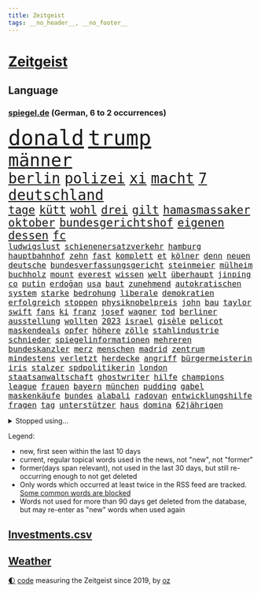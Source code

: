 ```yaml
---
title: Zeitgeist
tags: __no_header__, __no_footer__
---
```


# [Zeitgeist](https://oliz.io/zeitgeist/)

## Language

<h3><a href="https://www.spiegel.de" target="_blank">spiegel.de</a> (German, 6 to 2 occurrences)</h3>
<p style="font-family:monospace">
<span style="font-size:32pt"><a href="news_links.html#donald" class="current">donald</a></span>
<span style="font-size:32pt"><a href="news_links.html#trump" class="current">trump</a></span>
<br>
<span style="font-size:27pt"><a href="news_links.html#männer" class="current">männer</a></span>
<br>
<span style="font-size:22pt"><a href="news_links.html#berlin" class="current">berlin</a></span>
<span style="font-size:22pt"><a href="news_links.html#polizei" class="current">polizei</a></span>
<span style="font-size:22pt"><a href="news_links.html#xi" class="current">xi</a></span>
<span style="font-size:22pt"><a href="news_links.html#macht" class="current">macht</a></span>
<span style="font-size:22pt"><a href="news_links.html#7" class="current">7</a></span>
<span style="font-size:22pt"><a href="news_links.html#deutschland" class="current">deutschland</a></span>
<br>
<span style="font-size:17pt"><a href="news_links.html#tage" class="current">tage</a></span>
<span style="font-size:17pt"><a href="news_links.html#kütt" class="new">kütt</a></span>
<span style="font-size:17pt"><a href="news_links.html#wohl" class="current">wohl</a></span>
<span style="font-size:17pt"><a href="news_links.html#drei" class="current">drei</a></span>
<span style="font-size:17pt"><a href="news_links.html#gilt" class="current">gilt</a></span>
<span style="font-size:17pt"><a href="news_links.html#hamasmassaker" class="current">hamasmassaker</a></span>
<span style="font-size:17pt"><a href="news_links.html#oktober" class="current">oktober</a></span>
<span style="font-size:17pt"><a href="news_links.html#bundesgerichtshof" class="current">bundesgerichtshof</a></span>
<span style="font-size:17pt"><a href="news_links.html#eigenen" class="current">eigenen</a></span>
<span style="font-size:17pt"><a href="news_links.html#dessen" class="current">dessen</a></span>
<span style="font-size:17pt"><a href="news_links.html#fc" class="current">fc</a></span>
<br>
<span style="font-size:12pt"><a href="news_links.html#ludwigslust" class="new">ludwigslust</a></span>
<span style="font-size:12pt"><a href="news_links.html#schienenersatzverkehr" class="current">schienenersatzverkehr</a></span>
<span style="font-size:12pt"><a href="news_links.html#hamburg" class="current">hamburg</a></span>
<span style="font-size:12pt"><a href="news_links.html#hauptbahnhof" class="current">hauptbahnhof</a></span>
<span style="font-size:12pt"><a href="news_links.html#zehn" class="current">zehn</a></span>
<span style="font-size:12pt"><a href="news_links.html#fast" class="current">fast</a></span>
<span style="font-size:12pt"><a href="news_links.html#komplett" class="current">komplett</a></span>
<span style="font-size:12pt"><a href="news_links.html#et" class="new">et</a></span>
<span style="font-size:12pt"><a href="news_links.html#kölner" class="current">kölner</a></span>
<span style="font-size:12pt"><a href="news_links.html#denn" class="current">denn</a></span>
<span style="font-size:12pt"><a href="news_links.html#neuen" class="current">neuen</a></span>
<span style="font-size:12pt"><a href="news_links.html#deutsche" class="current">deutsche</a></span>
<span style="font-size:12pt"><a href="news_links.html#bundesverfassungsgericht" class="current">bundesverfassungsgericht</a></span>
<span style="font-size:12pt"><a href="news_links.html#steinmeier" class="current">steinmeier</a></span>
<span style="font-size:12pt"><a href="news_links.html#mülheim" class="new">mülheim</a></span>
<span style="font-size:12pt"><a href="news_links.html#buchholz" class="new">buchholz</a></span>
<span style="font-size:12pt"><a href="news_links.html#mount" class="current">mount</a></span>
<span style="font-size:12pt"><a href="news_links.html#everest" class="current">everest</a></span>
<span style="font-size:12pt"><a href="news_links.html#wissen" class="current">wissen</a></span>
<span style="font-size:12pt"><a href="news_links.html#welt" class="current">welt</a></span>
<span style="font-size:12pt"><a href="news_links.html#überhaupt" class="current">überhaupt</a></span>
<span style="font-size:12pt"><a href="news_links.html#jinping" class="current">jinping</a></span>
<span style="font-size:12pt"><a href="news_links.html#co" class="current">co</a></span>
<span style="font-size:12pt"><a href="news_links.html#putin" class="current">putin</a></span>
<span style="font-size:12pt"><a href="news_links.html#erdoğan" class="current">erdoğan</a></span>
<span style="font-size:12pt"><a href="news_links.html#usa" class="current">usa</a></span>
<span style="font-size:12pt"><a href="news_links.html#baut" class="current">baut</a></span>
<span style="font-size:12pt"><a href="news_links.html#zunehmend" class="current">zunehmend</a></span>
<span style="font-size:12pt"><a href="news_links.html#autokratischen" class="new">autokratischen</a></span>
<span style="font-size:12pt"><a href="news_links.html#system" class="current">system</a></span>
<span style="font-size:12pt"><a href="news_links.html#starke" class="current">starke</a></span>
<span style="font-size:12pt"><a href="news_links.html#bedrohung" class="current">bedrohung</a></span>
<span style="font-size:12pt"><a href="news_links.html#liberale" class="current">liberale</a></span>
<span style="font-size:12pt"><a href="news_links.html#demokratien" class="current">demokratien</a></span>
<span style="font-size:12pt"><a href="news_links.html#erfolgreich" class="current">erfolgreich</a></span>
<span style="font-size:12pt"><a href="news_links.html#stoppen" class="current">stoppen</a></span>
<span style="font-size:12pt"><a href="news_links.html#physiknobelpreis" class="new">physiknobelpreis</a></span>
<span style="font-size:12pt"><a href="news_links.html#john" class="current">john</a></span>
<span style="font-size:12pt"><a href="news_links.html#bau" class="current">bau</a></span>
<span style="font-size:12pt"><a href="news_links.html#taylor" class="current">taylor</a></span>
<span style="font-size:12pt"><a href="news_links.html#swift" class="current">swift</a></span>
<span style="font-size:12pt"><a href="news_links.html#fans" class="current">fans</a></span>
<span style="font-size:12pt"><a href="news_links.html#ki" class="current">ki</a></span>
<span style="font-size:12pt"><a href="news_links.html#franz" class="current">franz</a></span>
<span style="font-size:12pt"><a href="news_links.html#josef" class="current">josef</a></span>
<span style="font-size:12pt"><a href="news_links.html#wagner" class="current">wagner</a></span>
<span style="font-size:12pt"><a href="news_links.html#tod" class="current">tod</a></span>
<span style="font-size:12pt"><a href="news_links.html#berliner" class="current">berliner</a></span>
<span style="font-size:12pt"><a href="news_links.html#ausstellung" class="current">ausstellung</a></span>
<span style="font-size:12pt"><a href="news_links.html#wollten" class="current">wollten</a></span>
<span style="font-size:12pt"><a href="news_links.html#2023" class="current">2023</a></span>
<span style="font-size:12pt"><a href="news_links.html#israel" class="current">israel</a></span>
<span style="font-size:12pt"><a href="news_links.html#gisèle" class="current">gisèle</a></span>
<span style="font-size:12pt"><a href="news_links.html#pelicot" class="current">pelicot</a></span>
<span style="font-size:12pt"><a href="news_links.html#maskendeals" class="new">maskendeals</a></span>
<span style="font-size:12pt"><a href="news_links.html#opfer" class="current">opfer</a></span>
<span style="font-size:12pt"><a href="news_links.html#höhere" class="current">höhere</a></span>
<span style="font-size:12pt"><a href="news_links.html#zölle" class="current">zölle</a></span>
<span style="font-size:12pt"><a href="news_links.html#stahlindustrie" class="current">stahlindustrie</a></span>
<span style="font-size:12pt"><a href="news_links.html#schnieder" class="current">schnieder</a></span>
<span style="font-size:12pt"><a href="news_links.html#spiegelinformationen" class="current">spiegelinformationen</a></span>
<span style="font-size:12pt"><a href="news_links.html#mehreren" class="current">mehreren</a></span>
<span style="font-size:12pt"><a href="news_links.html#bundeskanzler" class="current">bundeskanzler</a></span>
<span style="font-size:12pt"><a href="news_links.html#merz" class="current">merz</a></span>
<span style="font-size:12pt"><a href="news_links.html#menschen" class="current">menschen</a></span>
<span style="font-size:12pt"><a href="news_links.html#madrid" class="current">madrid</a></span>
<span style="font-size:12pt"><a href="news_links.html#zentrum" class="current">zentrum</a></span>
<span style="font-size:12pt"><a href="news_links.html#mindestens" class="current">mindestens</a></span>
<span style="font-size:12pt"><a href="news_links.html#verletzt" class="current">verletzt</a></span>
<span style="font-size:12pt"><a href="news_links.html#herdecke" class="new">herdecke</a></span>
<span style="font-size:12pt"><a href="news_links.html#angriff" class="current">angriff</a></span>
<span style="font-size:12pt"><a href="news_links.html#bürgermeisterin" class="current">bürgermeisterin</a></span>
<span style="font-size:12pt"><a href="news_links.html#iris" class="current">iris</a></span>
<span style="font-size:12pt"><a href="news_links.html#stalzer" class="new">stalzer</a></span>
<span style="font-size:12pt"><a href="news_links.html#spdpolitikerin" class="current">spdpolitikerin</a></span>
<span style="font-size:12pt"><a href="news_links.html#london" class="current">london</a></span>
<span style="font-size:12pt"><a href="news_links.html#staatsanwaltschaft" class="current">staatsanwaltschaft</a></span>
<span style="font-size:12pt"><a href="news_links.html#ghostwriter" class="current">ghostwriter</a></span>
<span style="font-size:12pt"><a href="news_links.html#hilfe" class="current">hilfe</a></span>
<span style="font-size:12pt"><a href="news_links.html#champions" class="current">champions</a></span>
<span style="font-size:12pt"><a href="news_links.html#league" class="current">league</a></span>
<span style="font-size:12pt"><a href="news_links.html#frauen" class="current">frauen</a></span>
<span style="font-size:12pt"><a href="news_links.html#bayern" class="current">bayern</a></span>
<span style="font-size:12pt"><a href="news_links.html#münchen" class="current">münchen</a></span>
<span style="font-size:12pt"><a href="news_links.html#pudding" class="new">pudding</a></span>
<span style="font-size:12pt"><a href="news_links.html#gabel" class="new">gabel</a></span>
<span style="font-size:12pt"><a href="news_links.html#maskenkäufe" class="current">maskenkäufe</a></span>
<span style="font-size:12pt"><a href="news_links.html#bundes" class="new">bundes</a></span>
<span style="font-size:12pt"><a href="news_links.html#alabali" class="new">alabali</a></span>
<span style="font-size:12pt"><a href="news_links.html#radovan" class="current">radovan</a></span>
<span style="font-size:12pt"><a href="news_links.html#entwicklungshilfe" class="new">entwicklungshilfe</a></span>
<span style="font-size:12pt"><a href="news_links.html#fragen" class="current">fragen</a></span>
<span style="font-size:12pt"><a href="news_links.html#tag" class="current">tag</a></span>
<span style="font-size:12pt"><a href="news_links.html#unterstützer" class="current">unterstützer</a></span>
<span style="font-size:12pt"><a href="news_links.html#haus" class="current">haus</a></span>
<span style="font-size:12pt"><a href="news_links.html#domina" class="new">domina</a></span>
<span style="font-size:12pt"><a href="news_links.html#62jährigen" class="new">62jährigen</a></span>
</p>
<details>
<summary>Stopped using...</summary>
<p class="former" style="font-size:12pt">
and(1811) lindner(1811) selten(1811) aufnahmen(1810) beobachten(1810) herrscht(1810) 75(1809) pause(1809) abstimmen(1807) brasilien(1807) fälle(1807) häuser(1807) mitunter(1807) nachfolge(1807) senat(1807) südkorea(1807) babys(1806) präsentieren(1806) san(1806) smartphone(1806) wünschen(1806) durchsetzen(1805) innenministerium(1805) kassiert(1805) lösen(1805) unterwegs(1805) verheerenden(1805) zustand(1805) öfter(1805) überlebt(1805) großteil(1804) halbfinale(1804) kämpfe(1804) rassistische(1804) geldstrafe(1803) nba(1803) spdpolitiker(1803) studierenden(1803) verteidigungsministerium(1803) geworfen(1802) kämpfer(1802) südafrika(1802) illegal(1801) stürmer(1801) unternehmer(1801) versuchte(1801) überwinden(1801) absturz(1800) bevölkerung(1800) längere(1800) passt(1800) versprechen(1800) volksrepublik(1800) 10(1797) anschließend(1797) käufer(1797) texas(1797) 29(1796) halben(1796) irak(1796) klubs(1796) optimistisch(1796) stoßen(1796) 23(1795) geburt(1795) hoher(1795) schwierige(1795) debatten(1794) achten(1793) gebrochen(1793) juristisch(1793) jüngere(1793) zweimal(1792) tut(1791) begriff(1790) produzieren(1790) sozialdemokraten(1789) produkte(1788) lücke(1787) spitzenreiter(1787) staffel(1786) zurückgegangen(1786) empfängt(1784) top(1784) warm(1783) ausrüstung(1782) trug(1781) profis(1779) uni(1779) fehlende(1775) unterdessen(1775) zeigten(1775) retter(1773) auseinandersetzung(1770) vermisste(1769) angeboten(1768) geblieben(1767) gehabt(1766) erhebliche(1755) last(1738) sachen(1722) vorsicht(1564) zerstörte(1551) schrumpft(1535) partnerschaft(1532) tour(1532) tiger(1456) ampelkoalition(1454) eingeführt(1439) ungewöhnliche(1417) militärischen(1400) invasion(1389) verabschieden(1380) natürlich(1369) erschwert(1364) genehmigt(1358) verweist(1329) aufhören(1319) rené(1308) ankommt(1292) überlebenden(1261) königsklasse(1260) handys(1256) politisches(1220) sylt(1220) suchte(1213) ausbauen(1210) budapest(1207) nationale(1186) justizminister(1183) toilette(1157) chinesen(1152) ganzes(1132) raten(1131) peru(1124) nackt(1115) kollege(1097) angreifen(1091) pakete(1078) freundschaft(1070) razzien(1070) mama(1063) alice(1055) eric(1048) fängt(1047) fenster(1024) day(998) zehnte(989) ständig(967) 5000(956) stil(943) dfbpokal(940) kreuz(917) dringen(914) betrunkener(903) kader(901) startete(895) italiener(888) hoeneß(884) beine(877) forscherin(869) auffällig(868) pilot(856) beruft(845) bekennt(844) model(830) qualität(830) steve(821) desaster(800) politikerinnen(790) argentiniens(778) albtraum(775) gedreht(770) lady(769) unten(757) karte(725) berüchtigte(720) 43(717) management(711) handball(709) bestätigte(695) beteiligung(692) dokument(691) mangelt(681) tennisprofi(681) beendete(661) bundestagswahl(658) jacob(654) sowohl(650) ryan(649) kriegsschiffe(640) paare(639) usdollar(638) riesigen(637) grundgesetz(635) guardiola(634) geschützt(632) rutscht(622) spekulationen(622) brandenburgischen(620) pazifik(616) erfolgreichen(609) zweieinhalb(599) prallte(596) shein(596) korrigiert(592) nationalsozialismus(588) gymnasium(587) fragte(581) meisterschaft(581) fahndet(579) anfeindungen(575) befragt(566) fair(566) magnus(565) regimes(564) eukommissionspräsidentin(563) lüge(561) verdachts(560) f(558) haiti(546) abgrund(542) bodo(541) messen(537) carlsen(532) katja(530) statistische(530) publikums(512) autobranche(504) anlegen(502) geheiratet(497) verlegen(493) polarisiert(490) azubis(486) kennedy(485) ausgesagt(482) robin(478) chris(477) breiten(472) rassistischer(470) basel(469) sonja(468) psychologie(466) sätzen(463) litt(459) zuerst(459) rückblick(458) umgebung(458) situationen(456) stream(455) verstärken(450) erfinden(449) sichtbar(448) günstig(447) autounfall(446) rico(441) weidel(438) indiens(437) ertrunken(435) menschlichen(435) enger(433) steuert(432) löschen(423) samsung(417) drohenden(416) behauptete(412) kürzungen(409) vertretern(406) ceo(401) widerspruch(400) status(399) wolf(399) hans(397) portugals(392) echt(391) begleiter(386) erstattet(384) 30000(383) design(382) globaler(381) waffenhilfe(381) amtes(380) austritt(379) kleinkind(379) rechtswidrig(373) verbraucherzentrale(372) prominenter(371) teller(371) eberl(365) verfassung(362) handyverbot(361) ausgehen(360) vermittelt(357) schwerste(346) kanadische(341) hilflos(339) zöllen(337) johannes(335) verlief(335) büros(329) miersch(329) bürgern(325) handelsstreit(324) kategorie(323) vereine(321) hochschule(320) nordkoreanische(315) verspätet(312) puerto(311) bruttoinlandsprodukt(310) entgleist(309) benko(308) siemens(308) bestseller(307) gerast(307) jude(307) aufnehmen(305) amerikanern(303) bangt(303) afdchefin(299) verstanden(299) 92(297) leiten(296) verheerende(294) usgesundheitsminister(292) vergangenes(292) angestellte(291) linnemann(289) pentagon(288) beworben(284) birgt(284) einsatzes(284) kardinal(283) besonderer(282) hilfsorganisation(282) günstiges(280) manches(280) anhören(279) geheimdienstchef(278) volle(277) argument(275) wirtschaftsministerium(275) beamter(274) kannten(274) demonstrierten(273) signagründer(273) bewundert(272) antonio(271) abschneiden(270) schwerem(269) vorsorge(268) rekordzeit(266) filmte(265) rekorde(265) hilferuf(263) axt(262) befreundet(262) fließt(258) 14jähriger(257) unvermittelt(257) baustellen(256) juristische(256) ostdeutschen(255) panama(253) regierte(251) bewaffneten(250) durchsuchten(250) gekostet(250) versehentlich(250) lehrern(248) trocken(248) gewicht(247) treu(247) verpflichtende(247) linkenpolitikerin(246) übernommen(245) bedingt(243) cdugeneralsekretär(242) unverletzt(241) rechnerisch(239) vorzugehen(239) linkenpolitiker(238) abhängigkeit(237) personenschutz(237) abzuwenden(236) stört(235) ausländer(233) militärausgaben(233) xabi(233) drohnenangriffe(232) bundespolizisten(231) sauer(231) spielplatz(229) vize(229) zollkrieg(229) user(228) aufbauen(227) ausweiten(227) nationalspielerin(225) applaus(224) stadtrat(224) zugegeben(224) rüdiger(223) biopic(221) lübeck(220) messerattacke(218) sauber(218) 800(217) karten(217) wale(216) angehalten(214) sicherheitsrat(214) großaufgebot(213) aufgehen(212) urteilt(210) überprüfung(210) pech(209) ostens(208) salvador(208) definieren(207) erzürnt(207) zollpolitik(207) erfolgte(206) vorgeführt(206) center(205) klarer(205) klischees(205) enthält(204) henning(204) berechnen(203) ramelow(201) tunnel(201) bitter(200) brandstiftung(200) klo(199) gestärkt(198) office(198) schlachtfeld(197) ausgeht(195) lebensgefährtin(195) kredite(193) schlucken(193) astronaut(192) dramatischer(192) regierungen(192) verblüffend(192) sozialer(191) widersprechen(191) führenden(190) ifo(190) selbstverständlich(190) antreibt(188) spektakulär(186) lwiw(185) helfern(184) senkung(183) waldbrand(182) disqualifiziert(181) riskiert(181) wohnungsnot(181) côte(180) d’azur(180) zittert(179) abschalten(178) bildungssystem(178) zivile(178) beobachter(177) grundlage(177) monster(177) rückhalt(177) sportart(177) big(176) schwanger(175) genervt(174) camilla(172) bayernprofi(171) hakenkreuz(171) konstantin(171) erfolgreiches(170) stationiert(169) dfbelf(168) englands(168) flieht(168) heimliche(168) leif(167) zehnten(167) gramm(165) kassieren(165) regelverstoß(164) irritationen(163) kriminalpolizei(163) moschee(163) festhalten(162) diskret(160) spione(160) verläuft(160) jusochef(159) türmer(159) steinbach(158) thompson(158) israeli(157) dieselbe(156) verleiht(156) weltberühmt(156) eliteuniversität(155) karsten(155) shoppen(155) superheld(155) umstrittener(154) ausverkauft(153) zurückzuholen(153) beider(152) besitzen(152) lukrativen(151) minnesota(151) arthur(150) obsession(150) del(149) kommissionspräsidentin(149) notlage(149) ticket(149) zerfällt(148) quelle(147) jusos(146) misstrauen(146) verleger(146) uli(145) verschleiern(145) bezweifeln(144) hochhaus(144) entlastung(143) interpretation(143) unternehmerin(143) held(142) beeinflusst(141) dürre(141) komödie(141) kostüme(141) mühe(141) vorbestraft(141) ausgerückt(140) formulierungen(140) isst(140) alzheimer(137) bibliothek(137) postings(137) verschwörung(137) würzburg(137) außenministerium(136) kriegstüchtigkeit(136) nordosten(136) organisierten(136) forciert(135) jamie(135) losgegangen(135) reiner(135) tschechische(135) verbleib(135) zucker(135) hilfslieferungen(134) abschiebepolitik(133) beschwichtigen(133) bundesbürger(133) strafrechtlich(133) stützen(133) tottenham(133) 2005(132) bootsunglück(132) zolldeal(132) diskriminierung(131) bewusste(130) christ(130) spuckt(130) erschweren(129) andy(128) gekapert(128) niederländer(128) staatschefs(128) volker(128) andrea(127) lee(127) vorsprechen(127) riechen(126) technisch(126) afdverbot(125) flaute(125) geiselvideo(124) modi(124) rätselhafter(124) angestoßen(123) entwurf(123) weltberühmten(123) ausgetreten(122) medizinischer(122) exil(121) irische(121) 112(119) drohnenschwärme(119) konflikten(119) militärparade(119) ministers(119) ralf(119) handelsdeal(118) uboote(118) rentenreform(117) vollzieht(117) curtis(116) feueralarm(116) söldner(116) unterschrieben(115) etappensieg(114) rucksack(114) schockmoment(114) südamerikanischen(114) harmonie(113) herausgegeben(113) ukrainischer(113) bundestagsvizepräsident(112) mordkommission(112) traumjob(111) leyens(110) trio(110) spektrum(109) außenministers(108) bonität(108) lammy(108) rückwärts(108) untersuchen(108) kühne(107) trotzen(107) modernisieren(106) lebensjahr(105) naturkatastrophen(105) neurowissenschaftler(105) herbe(104) usamerikanische(104) gegend(103) intensiviert(103) trikots(103) kambodscha(102) tournee(102) trumpfans(102) hungern(101) american(100) aryna(100) besitzerin(100) donbass(100) freigestellt(100) gewartet(100) sabalenka(100) sterbehilfe(100) abu(99) werkzeug(99) gepäckträger(98) kaliforniens(98) ortlieb(98) seltsam(98) surfer(98) ten(98) anthropic(97) beängstigend(97) trümmer(97) zeitschrift(97) angetan(96) großstadt(96) logo(96) spezialisten(96) atomenergiebehörde(95) palästinenserstaat(95) stufe(95) transfer(95) bezüge(94) dortmunder(94) invasiven(94) ruinieren(94) 1200(93) boxing(93) finnischen(93) imane(93) khelif(93) vorbeugen(93) aufschlagen(92) beruflich(92) absolviert(91) militärputsch(91) millionenstadt(91) rätselt(91) zweistaatenlösung(91) deutz(90) geschlechtstests(90) kreuzes(90) mitarbeitende(90) egos(89) generalstab(89) musical(89) satire(89) siedlungspolitik(89) spitzenkandidaten(89) afghanische(88) assistentin(88) bergsteigerin(88) leitung(88) schriftlich(88) torjäger(88) chefideologe(87) jupiter(87) jülich(87) lizenz(87) notoperiert(87) objekten(87) schnellster(87) supercomputer(87) wg(87) fleischfressende(86) habecks(86) stadler(86) dome(85) fluggesellschaft(85) statistischen(85) angelegten(84) belém(84) gitarrist(84) ifw(84) rauchwolken(84) sky(84) usverteidigungsministerium(84) exportnation(83) kpop(83) schatz(83) staatskrise(83) zverevs(83) babyboomer(82) darren(82) verunsicherten(82) aktivität(81) briefwahl(81) fkk(81) football(81) füchse(81) konsortium(81) ärgern(81) 43jähriger(80) angriffs(80) erdöl(80) luftgewehr(80) operiert(80) strände(80) angler(79) aufgebrochen(79) ausgewiesen(79) bitch(79) hochzeiten(79) potterserie(79) abgezweigt(78) ausgab(78) eagle(78) mick(78) carter(77) onlinebetrüger(77) simpel(77) imperium(76) nbateam(76) perfekte(76) schleppern(76) spritztour(76) taktisch(76) carmen(75) montenegro(75) voranzutreiben(75) zerstörungen(75) entwürdigenden(74) feststellen(74) freibäder(74) hitziger(74) sekretärin(74) suizid(74) teenagers(74) billion(73) entriss(73) heiratet(73) milliardenbewertung(73) usdemokrat(73) zweitgrößte(73) arbeitern(72) durchfallerkrankungen(72) euvertretung(72) everglades(72) kulturellen(72) these(72) 1974(71) männchen(71) sommerferien(71) usdemokratie(71) defekts(70) fußballtransfers(70) potter(70) steuerzahler(70) bedrohlicher(69) bundesamts(69) germany’s(69) next(69) todesfallen(69) topmodel(69) verwandeln(69) verwöhnt(69) altbundeskanzler(68) barrel(68) donau(68) fränkischem(68) gaspreise(68) kronprinzessin(68) momfluencerinnen(68) seziert(68) staatsmedien(68) absatzzahlen(67) engsten(67) entzünden(67) finalistin(67) hauchdünner(67) humanity(67) hässliche(67) krebskranker(67) neuartigen(67) onlineshopping(67) vulkans(67) diagnostik(66) folgenlos(66) freifahrtschein(66) indigenen(66) konzentrationslager(66) seenotrettung(66) transfermarkt(66) verwenden(66) virgin(66) wiedereröffnet(66) fluglinie(65) frances(65) plagen(65) reiches(65) spitzenverdiener(65) stinkende(65) verhältnismäßig(65) wettstreit(65) katapultieren(64) doppelsieg(63) dress(63) engpässe(63) europaweit(63) grobe(63) nouripour(63) omid(63) anträge(62) betriebe(62) endgegner(62) enttäuschen(62) hausbesuch(62) joggen(62) kreuzfahrtschiffen(62) tipp(62) wickelt(62) besichtigt(61) bundesschülerkonferenz(61) delling(61) eingestiegen(61) geschäftsmodell(61) stapeln(61) vermehrte(61) dream(60) inspekteur(60) klavier(60) kreises(60) naturschützer(60) vergewaltigungen(60) wetterlagen(60) barbora(59) einsicht(59) krejcikova(59) luna(59) shinawatra(59) stammenden(59) donnarumma(58) innovationen(58) sprinter(58) abreise(57) aufnahmeprogramm(57) eigenem(57) girls(57) grauens(57) institut(57) trainerinnen(57) ultramoderne(57) uneinig(57) ursprünglich(57) ahrtal(56) bloom(56) fraktionsklausur(56) gastronomen(56) halbzeit(56) kleinflugzeugs(56) ländlichen(56) orlando(56) päckchen(56) völkermords(56) werbekampagne(56) zutaten(56) anwesens(55) effektiv(55) finanzierbar(55) gehorsam(55) landsleute(55) notlagen(55) professor(55) ross(55) schmeckt(55) dauerstreit(54) kante(54) sportgerichtshof(54) befördert(53) begrenzt(53) geschwindigkeit(53) hochwasserwarnung(53) kaltgestellt(53) menschlich(53) spannendsten(53) staatsbürgerschaft(53) unbehagen(53) unzeit(53) wiegeln(53) australia(52) eukommissionschefin(52) mitverantwortlich(52) stadtrand(52) verbal(52) entwendeten(51) nett(51) normandie(51) saal(51) studienplätze(51) ungnade(51) unsportlichkeit(51) achtung(50) amtsführung(50) demokratisch(50) g20gipfel(50) hochsicherheitsgefängnis(50) kreuzfahrtschiffe(50) polizeibeamte(50) renommierter(50) verstößen(50) wasserschutzpolizei(50) berühmteste(49) erben(49) gesünder(49) potenz(49) schweighöfer(49) skurril(49) blockprozess(48) demonstrativ(48) eingeweiht(48) harrypotterserie(48) hinterzogen(48) milka(48) rückzahlung(48) spremberg(48) worin(48) jena(47) renovierung(47) steel(47) bejubeln(46) cocacola(46) limoges(46) militärhilfen(46) mondbasis(46) sozialstaats(46) verunreinigung(46) gestrandete(45) glich(45) versagt(45) alljährlich(44) bevorstehenden(44) matteo(44) medienkompetenz(44) provozieren(44) fahrradunfall(43) kentert(43) ergreifen(42) ersatzzug(42) haaren(42) herrchen(42) jawort(42) mont(42) nämlich(42) pkwmaut(42) ukrainekriegs(42) vierbeiner(42) bamf(41) begleitung(41) clinton(41) geplatzten(41) notdurft(41) route(41) schlagersänger(41) sonnige(41) wrestler(41) berlusconi(40) holy(40) prosiebensat1(40) silvio(40) abbringen(39) amtsgericht(39) steckte(39) wackelt(39) ceconomy(38) mediamarktsaturn(38) modewelt(38) rippen(38) räume(38) uboot(38) ukrainerin(38) weint(38) grenzkonflikt(37) hakan(37) liebich(37) neonazi(37) täterinnen(37) unbeabsichtigt(37) willst(37) bergdrama(36) erwerbstätigen(36) mehrmals(36) nördlich(36) personalabbau(36) strukturellen(36) ausgelegt(35) familienmitglied(35) familienstreit(35) flecken(35) koalitionsfraktionen(35) massenhafte(35) taschenrechner(35) thor(35) treibstoff(35) trumpanhänger(35) ausbruchs(34) bearbeitung(34) ewigen(34) mitteilung(34) bildungsforscherin(33) diebstahls(33) jeansmarke(33) kahlschlag(33) smalltalk(33) streiken(33) sweeney(33) zulassen(33) anknüpfen(32) berlusconiholding(32) fahrerlaubnis(32) generalstabschef(32) jahreswechsel(32) verbesserungen(32) verklagen(32) wölfe(32) botschafterin(31) merkels(31) bröckeln(30) cop30(30) fbiagent(30) gezahlt(30) highlights(30) pose(30) söders(30) wohngebäude(30) wunderschön(30) berlusconikonzern(29) dreimillionenmarke(29) engere(29) ethische(29) grausigen(29) köster(29) messengerdiensten(29) mfe(29) pauline(29) uboots(29) unterstütze(29) windkraftanlagen(29) überwachungsvideo(29) autoritäre(28) fortuna(28) gruppenchats(28) kanzlei(28) kassierte(28) polzin(28) zdfsommerinterview(28) überwachungskamera(28) bildet(27) futter(27) kraftwerke(27) spontane(27) teuerste(27) arbeitsbedingungen(26) aufsteiger(26) dänischer(26) gewässer(26) spielpläne(26) streitpunkte(26) tyson(26) vorsitzenden(26) zigarette(26) auktion(25) auszuweiten(25) erfahrener(25) fluten(25) pocht(25) unterbricht(25) sacha(24) anzuerkennen(23) bestohlen(23) claude(23) fundament(23) marinetochter(23) vereinfacht(23) arbeitszeiten(22) chipherstellern(22) einlassen(22) intel(22) rechtsruck(22) regionalliga(22) riviera(22) südchinesischen(22) usrichter(22) vielfältig(22) 275(21) bahnen(21) boxring(21) machtlos(21) messungen(21) portauprince(21) vulkanausbruch(21) wahlrecht(21) zuppi(21) entgegensetzen(20) erdrutsch(20) globales(20) quark(20) roma(20) techkonzerne(20) verregnete(20) lehrkräften(19) pakistans(19) wappentier(19) zeitgeist(19) absurde(18) aufwirft(18) crashs(16) gadgets(16) heimischer(16) stellvertreter(16) usfabrik(16) warwick(16) anwaltskanzlei(15) besteuern(15) krankgeschrieben(15) offenes(15) porsches(15) pumpt(15) soziales(15) verstöße(15) verwirrt(15) bandkollegen(14) bundestagsmandat(14) drohendem(14) entführungsfall(14) frauengefängnis(14) keime(14) kifirma(14) kuscheln(14) schrecklichen(14) transferpoker(14) chronischen(13) hautfarbe(13) kaulitz(13) polarisierung(13) supercup(13) verschmutzung(13) verwechslung(13) abgeschobene(12) führungsriege(12) geöffnete(12) hagelte(12) hedgefondsmanager(12) wegner(12) attack(11) außergewöhnliche(11) bella(11) elton(11) gerechter(11) pipeline(11)
</p>
</details>
<p>Legend:
<ul>
<li><span class="new">new</span>, first seen within the last 10 days</li>
<li><span class="current">current</span>, regular topical words used in the news, not "new", not "former"</li>
<li><span class="former">former(days span relevant)</span>, not used in the last 30 days, but still re-occurring enough to not get deleted</li>
<li>Only words which occurred at least twice in the RSS feed are tracked. <a href="language/filters.py">Some common words are blocked</a></li>
<li>Words not used for more than 90 days get deleted from the database, but may re-enter as "new" words when used again</li>
</ul>
</p>

## [Investments](investments.html)[.csv](investments.csv)

## [Weather](weather.html)

<footer>
<a href="javascript:toggleTheme()" class="nav">🌓</a>
<a href="https://github.com/ooz/zeitgeist">code</a> measuring the Zeitgeist since 2019, by <a href="https://oliz.io">oz</a>
</footer>
